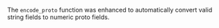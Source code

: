 The `encode_proto` function was enhanced to automatically convert valid string fields to numeric proto fields.
